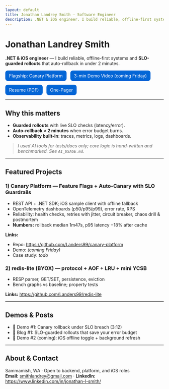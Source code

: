 ```yaml
---
layout: default
title: Jonathan Landrey Smith — Software Engineer
description: .NET & iOS engineer. I build reliable, offline-first systems with SLO-guarded rollouts.
---
```


# Jonathan Landrey Smith
**.NET & iOS engineer** — I build reliable, offline-first systems and **SLO-guarded rollouts** that auto-rollback in under 2 minutes.

<div style="display:flex; gap:12px; flex-wrap:wrap; margin:12px 0;">
  <a href="https://github.com/Landers99/canary-platform" class="btn">Flagship: Canary Platform</a>
  <a href="https://youtu.be/<demo-id>" class="btn">3-min Demo Video (coming Friday)</a>
  <a href="https://raw.githubusercontent.com/Landers99/resume/main/Jonathan_Smith_Resume.pdf" class="btn">Resume (PDF)</a>
  <a href="https://raw.githubusercontent.com/Landers99/canary-platform/main/docs/one-pager.pdf" class="btn">One-Pager</a>
</div>

---

## Why this matters
- **Guarded rollouts** with live SLO checks (latency/error).  
- **Auto-rollback < 2 minutes** when error budget burns.  
- **Observability built-in**: traces, metrics, logs, dashboards.

> _I used AI tools for tests/docs only; core logic is hand-written and benchmarked. See `AI_USAGE.md`._

---

## Featured Projects

### 1) Canary Platform — Feature Flags + Auto-Canary with SLO Guardrails
- REST API + .NET SDK; iOS sample client with offline fallback  
- OpenTelemetry dashboards (p50/p95/p99), error rate, RPS  
- Reliability: health checks, retries with jitter, circuit breaker, chaos drill & postmortem  
- **Numbers:** rollback median 1m47s, p95 latency −18% after cache

**Links:**  
- Repo: <https://github.com/Landers99/canary-platform>  
- Demo: *(coming Friday)*
- Case study: *todo*

### 2) redis-lite (BYOX) — protocol + AOF + LRU + mini YCSB
- RESP parser, GET/SET, persistence, eviction  
- Bench graphs vs baseline; property tests

**Links:** <https://github.com/Landers99/redis-lite>

---

## Demos & Posts
- 🎥 Demo #1: Canary rollback under SLO breach (3:12)  
- 📝 Blog #1: SLO-guarded rollouts that save your error budget  
- 🎥 Demo #2 (coming): iOS offline toggle + background refresh

---

## About & Contact
Sammamish, WA · Open to backend, platform, and iOS roles  
**Email:** smithlandrey@gmail.com · **LinkedIn:** <https://www.linkedin.com/in/jonathan-l-smith/>

<style>
a.btn { background:#0366d6; color:white !important; padding:8px 12px; border-radius:8px; text-decoration:none; }
a.btn:hover { opacity:0.9; }
</style>
